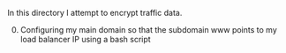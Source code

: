 In this directory I attempt to encrypt traffic data.

0. Configuring my main domain so that the subdomain www points to my load balancer IP using a bash script 
